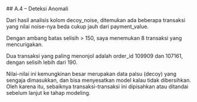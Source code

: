 \## A.4 – Deteksi Anomali

Dari hasil analisis kolom decoy\_noise, ditemukan ada beberapa transaksi yang nilai noise-nya beda cukup jauh dari payment\_value. 

Dengan ambang batas selisih > 150, saya menemukan 8 transaksi yang mencurigakan.



Dua transaksi yang paling menonjol adalah order\_id 109909 dan 107161, dengan selisih lebih dari 190. 

Nilai-nilai ini kemungkinan besar merupakan data palsu (decoy) yang sengaja dimasukkan, dan bisa menyesatkan model kalau tidak dibersihkan. 
Oleh karena itu, sebaiknya transaksi-transaksi ini dipisahkan atau ditandai sebelum lanjut ke tahap modeling.

